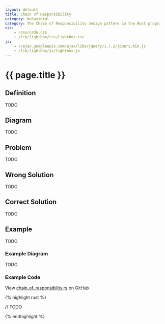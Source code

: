 ```yaml
---
layout: default
title: Chain of Responsibility
category: behavioral
category: The Chain of Responsibility design pattern in the Rust programming language with an example.
css:
    - /css/code.css
    - /lib/lightbox/css/lightbox.css
js:
    - //ajax.googleapis.com/ajax/libs/jquery/1.7.2/jquery.min.js
    - /lib/lightbox/js/lightbox.js
---
```


{{ page.title }}
================

## Definition

TODO

## Diagram

TODO

## Problem

TODO

## Wrong Solution

TODO

## Correct Solution

TODO

## Example

TODO

### Example Diagram

TODO

### Example Code

View [chain_of_responsibility.rs][github] on GitHub

{% highlight rust %}

// TODO

{% endhighlight %}

[github]: https://github.com/jdavis/rust-design-patterns/blob/master/patterns/chain_of_responsibility.rs
